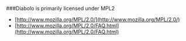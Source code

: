 ###Diabolo is primarily licensed under MPL2
  - [http://www.mozilla.org/MPL/2.0/](http://www.mozilla.org/MPL/2.0/)
  - [http://www.mozilla.org/MPL/2.0/FAQ.html](http://www.mozilla.org/MPL/2.0/FAQ.html)